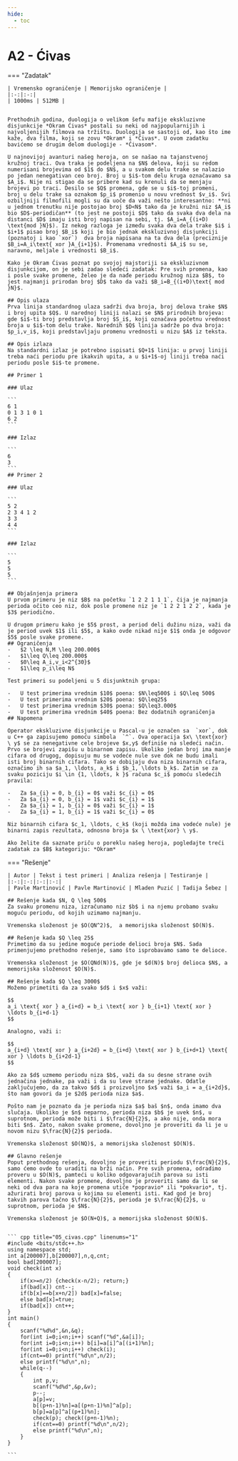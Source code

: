 ```yaml
---
hide:
  - toc
---
```


# A2 - Ćivas

=== "Zadatak"
	
	| Vremensko ograničenje | Memorijsko ograničenje |
	|:-:|:-:|
	| 1000ms | 512MB |
	
	
	Prethodnih godina, duologija o velikom šefu mafije ekskluzivne disjunkcije *Okram Ćivas* postali su neki od najpopularnijih i najvoljenijih filmova na tržištu. Duologija se sastoji od, kao što ime kaže, dva filma, koji se zovu *Okram* i *Ćivas*. U ovom zadatku bavićemo se drugim delom duologije - *Ćivasom*.
	
	U najnovijoj avanturi našeg heroja, on se našao na tajanstvenoj kružnoj traci. Ova traka je podeljena na $N$ delova, koji su redom numerisani brojevima od $1$ do $N$, a u svakom delu trake se nalazio po jedan nenegativan ceo broj. Broj u $i$-tom delu kruga označavamo sa $A_i$. Nije ni stigao da se pribere kad su krenuli da se menjaju brojevi po traci. Desilo se $Q$ promena, gde se u $i$-toj promeni, broj u delu trake sa oznakom $p_i$ promenio u novu vrednost $v_i$. Svi ozbiljniji filmofili mogli su da uoče da važi nešto interesantno: **ni u jednom trenutku nije postojao broj $D<N$ tako da je kružni niz $A_i$ bio $D$-periodičan** (to jest ne postoji $D$ tako da svaka dva dela na distanci $D$ imaju isti broj napisan na sebi, tj. $A_i=A_{(i+D) \text{mod }N}$). Iz nekog razloga je između svaka dva dela trake $i$ i $i+1$ pisao broj $B_i$ koji je bio jednak ekskluzivnoj disjunkciji (poznatoj i kao `xor`)  dva broja napisana na ta dva dela (preciznije $B_i=A_i\text{ xor }A_{i+1}$). Promenama vrednosti $A_i$ su se, naravno, meljale i vrednosti $B_i$.
	
	Kako je Okram Ćivas poznat po svojoj majstoriji sa ekskluzivnom disjunkcijom, on je sebi zadao sledeći zadatak: Pre svih promena, kao i posle svake promene, želeo je da nađe periodu kružnog niza $B$, to jest najmanji prirodan broj $D$ tako da važi $B_i=B_{(i+D)\text{ mod }N}$.
	
	## Opis ulaza
	Prva linija standardnog ulaza sadrži dva broja, broj delova trake $N$ i broj upita $Q$. U narednoj liniji nalazi se $N$ prirodnih brojeva: gde $i$-ti broj predstavlja broj $S_i$, koji označava početnu vrednost broja u $i$-tom delu trake. Narednih $Q$ linija sadrže po dva broja: $p_i,v_i$, koji predstavljaju promenu vrednosti u nizu $A$ iz teksta.
	
	## Opis izlaza
	Na standardni izlaz je potrebno ispisati $Q+1$ linija: u prvoj liniji treba naći periodu pre ikakvih upita, a u $i+1$-oj liniji treba naći periodu posle $i$-te promene.
	
	## Primer 1
	
	### Ulaz
	
	```
	6 1
	0 1 3 1 0 1
	6 2
	```
	
	### Izlaz
	
	```
	6
	3
	```
	## Primer 2
	
	### Ulaz
	
	```
	5 2
	2 3 4 1 2
	3 3
	4 4
	```
	
	### Izlaz
	
	```
	5
	5
	5
	```
	
	## Objašnjenja primera
	U prvom primeru je niz $B$ na početku `1 2 2 1 1 1`, čija je najmanja perioda očito ceo niz, dok posle promene niz je `1 2 2 1 2 2`, kada je $3$ periodično.
	
	U drugom primeru kako je $5$ prost, a period deli dužinu niza, važi da je period uvek $1$ ili $5$, a kako ovde nikad nije $1$ onda je odgovor $5$ posle svake promene.
	## Ograničenja
	-   $2 \leq N,M \leq 200.000$
	-   $1\leq Q\leq 200.000$
	-   $0\leq A_i,v_i<2^{30}$
	-   $1\leq p_i\leq N$
	
	Test primeri su podeljeni u 5 disjunktnih grupa:
	
	-   U test primerima vrednim $10$ poena: $N\leq500$ i $Q\leq 500$
	-   U test primerima vrednim $20$ poena: $Q\leq25$
	-   U test primerima vrednim $30$ poena: $Q\leq3.000$
	-   U test primerima vrednim $40$ poena: Bez dodatnih ograničenja
	## Napomena
	
	Operator ekskluzivne disjunkcije u Pascal-u je označen sa  `xor`, dok u C++ ga zapisujemo pomoću simbola  `^`. Ova operacija $x\ \text{xor} \ y$ se za nenegativne cele brojeve $x,y$ definiše na sledeći način. Prvo se brojevi zapišu u binarnom zapisu. Ukoliko jedan broj ima manje cifara od drugog, dopisuju mu se vodeće nule sve dok ne budu imali isti broj binarnih cifara. Tako se dobijaju dva niza binarnih cifara, označimo ih sa $a_1, \ldots, a_k$ i $b_1, \ldots b_k$. Zatim se za svaku poziciju $i \in {1, \ldots, k }$ računa $c_i$ pomoću sledećih pravila:
	
	-   Za $a_{i} = 0, b_{i} = 0$ važi $c_{i} = 0$
	-   Za $a_{i} = 0, b_{i} = 1$ važi $c_{i} = 1$
	-   Za $a_{i} = 1, b_{i} = 0$ važi $c_{i} = 1$
	-   Za $a_{i} = 1, b_{i} = 1$ važi $c_{i} = 0$
	
	Niz binarnih cifara $c_1, \ldots, c_k$ (koji možda ima vodeće nule) je binarni zapis rezultata, odnosno broja $x \ \text{xor} \ y$.
	
	Ako želite da saznate priču o poreklu našeg heroja, pogledajte treći zadatak za $B$ kategoriju: *Okram*
	
=== "Rešenje"
	
	| Autor | Tekst i test primeri | Analiza rеšenja | Testiranje |
	|:-:|:-:|:-:|:-:|
	| Pavle Martinović | Pavle Martinović | Mladen Puzić | Tadija Šebez |
	
	## Rešenje kada $N, Q \leq 500$
	Za svaku promenu niza, izračunamo niz $b$ i na njemu probamo svaku moguću periodu, od kojih uzimamo najmanju. 
	
	Vremenska složenost je $O(QN^2)$,  a memorijska složenost $O(N)$.  
	
	## Rešenje kada $Q \leq 25$
	Primetimo da su jedine moguće periode delioci broja $N$. Sada primenjujemo prethodno rešenje, samo što isprobavamo samo te delioce.
	
	Vremenska složenost je $O(QNd(N))$, gde je $d(N)$ broj delioca $N$, a memorijska složenost $O(N)$.
	
	## Rešenje kada $Q \leq 3000$ 
	Možemo primetiti da za svako $d$ i $x$ važi: 
	
	$$
	a_i \text{ xor } a_{i+d} = b_i \text{ xor } b_{i+1} \text{ xor } \ldots b_{i+d-1}
	$$
	
	Analogno, važi i:
	
	$$
	a_{i+d} \text{ xor } a_{i+2d} = b_{i+d} \text{ xor } b_{i+d+1} \text{ xor } \ldots b_{i+2d-1}
	$$
	
	Ako za $d$ uzmemo periodu niza $b$, važi da su desne strane ovih jednačina jednake, pa važi i da su leve strane jednake. Odatle zaključujemo, da za takvo $d$ i proizvoljno $x$ važi $a_i = a_{i+2d}$,  što nam govori da je $2d$ perioda niza $a$. 
	
	Pošto nam je poznato da je perioda niza $a$ baš $n$, onda imamo dva slučaja. Ukoliko je $n$ neparno, perioda niza $b$ je uvek $n$, u suprotnom, perioda može biti i $\frac{N}{2}$, a ako nije, onda mora biti $n$. Zato, nakon svake promene, dovoljno je proveriti da li je u novom nizu $\frac{N}{2}$ perioda. 
	
	Vremenska složenost $O(NQ)$, a memorijska složenost $O(N)$.
	
	## Glavno rešenje
	Poput prethodnog rešenja, dovoljno je proveriti periodu $\frac{N}{2}$, samo ćemo ovde to uraditi na brži način. Pre svih promena, odradimo proveru u $O(N)$, pamteći u koliko odgovarajućih parova su isti elementi. Nakon svake promene, dovoljno je proveriti samo da li se neki od dva para na koje promena utiče *popravio* ili *pokvario*, tj. ažurirati broj parova u kojima su elementi isti. Kad god je broj takvih parova tačno $\frac{N}{2}$, perioda je $\frac{N}{2}$, u suprotnom, perioda je $N$. 
	
	Vremenska složenost je $O(N+Q)$, a memorijska složenost $O(N)$.
	
	
	``` cpp title="05_civas.cpp" linenums="1"
	#include <bits/stdc++.h>
	using namespace std;
	int a[200007],b[200007],n,q,cnt;
	bool bad[200007];
	void check(int x)
	{
	    if(x>=n/2) {check(x-n/2); return;}
	    if(bad[x]) cnt--;
	    if(b[x]==b[x+n/2]) bad[x]=false;
	    else bad[x]=true;
	    if(bad[x]) cnt++;
	}
	int main()
	{
	    scanf("%d%d",&n,&q);
	    for(int i=0;i<n;i++) scanf("%d",&a[i]);
	    for(int i=0;i<n;i++) b[i]=a[i]^a[(i+1)%n];
	    for(int i=0;i<n;i++) check(i);
	    if(cnt==0) printf("%d\n",n/2);
	    else printf("%d\n",n);
	    while(q--)
	    {
	        int p,v;
	        scanf("%d%d",&p,&v);
	        p--;
	        a[p]=v;
	        b[(p+n-1)%n]=a[(p+n-1)%n]^a[p];
	        b[p]=a[p]^a[(p+1)%n];
	        check(p); check((p+n-1)%n);
	        if(cnt==0) printf("%d\n",n/2);
	        else printf("%d\n",n);
	    }
	}

	```

